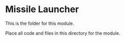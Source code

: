 # Missile Launcher
This is the folder for this module.

Place all code and files in this directory for the module.